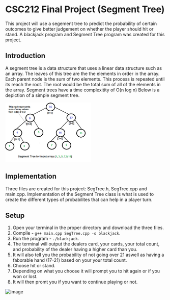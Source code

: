 # CSC212 Final Project (Segment Tree)
This project will use a segement tree to predict the probability of certain outcomes to give better judgement on whether the player should hit or stand. A blackjack program and Segment Tree program was created for this project. 

## Introduction
A segment tree is a data structure that uses a linear data structure such as an array. The leaves of this tree are the the elements in order in the array. Each parent node is the sum of two elements. This process is repeated until its reach the root. The root would be the total sum of all of the elements in the array. Segment trees have a time complexitity of O(n log n) Below is a depiction of a simple segment tree.

![](images/segmenttree.png)

## Implementation 
Three files are created for this project: SegTree.h, SegTree.cpp and main.cpp. Implementation of the Segment Tree class is what is used to create the different types of probabilites that can help in a player turn. 


## Setup
1. Open your terminal in the proper directory and download the three files.
2. Compile - ```g++ main.cpp SegTree.cpp -o blackjack```.
3. Run the program - ```./blackjack```.
4. The terminal will output the dealers card, your cards, your total count, and probability of the dealer having a higher card than you.
5. It will also tell you the probability of not going over 21 aswell as having a faborable hand (17-21) based on your your total count.
5. Choose hit or stand.
6. Depending on what you choose it will prompt you to hit again or if you won or lost.
7. It will then promt you if you want to continue playing or not.

![image](https://user-images.githubusercontent.com/98423649/205794562-8bbf3fd2-b5f3-432f-8d64-9b5b42fc4664.png)
